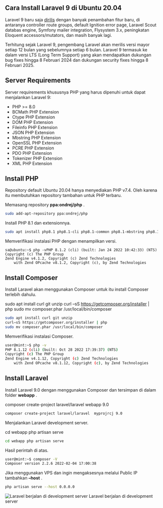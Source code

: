 ## Cara Install Laravel 9 di Ubuntu 20.04


Laravel 9 baru saja [dirilis](https://laravel-news.com/laravel-9-released)
 dengan banyak penambahan fitur baru, di antaranya controller route
groups, default Ignition error page, Laravel Scout databas engine,
Symfony mailer integration, Flysystem 3.x, peningkatan Eloquent
accessors/mutators, dan masih banyak lagi.

Terhitung sejak
Laravel 9, pengembang Laravel akan merilis versi mayor setiap 12 bulan
yang sebelumnya setiap 6 bulan. Laravel 9 termasuk ke dalam versi LTS
(Long Term Support) yang akan mendapatkan dukungan bug fixes hingga 8
Februari 2024 dan dukungan security fixes hingga 8 Februari 2025.

## Server Requirements

Server requirements khususnya PHP yang harus dipenuhi untuk dapat menjalankan Laravel 9:

* PHP >= 8.0
* BCMath PHP Extension
* Ctype PHP Extension
* DOM PHP Extension
* Fileinfo PHP Extension
* JSON PHP Extension
* Mbstring PHP Extension
* OpenSSL PHP Extension
* PCRE PHP Extension
* PDO PHP Extension
* Tokenizer PHP Extension
* XML PHP Extension

## Install PHP

Repository default Ubuntu 20.04 hanya menyediakan PHP v7.4. Oleh karena itu membutuhkan repository tambahan untuk PHP terbaru.

Memasang repository  **ppa:ondrej/php** .

```bash
sudo add-apt-repository ppa:ondrej/php
```

Install PHP 8.1 dan extensionnya.

```bash
sudo apt install php8.1 php8.1-cli php8.1-common php8.1-mbstring php8.1-gd php8.1-intl php8.1-xml php8.1-mysql php8.1-zip php8.1-xsl php8.1-curl
```

Memverifikasi instalasi PHP dengan menampilkan versi.

```
sa@ubuntu:~$ php -vPHP 8.1.2 (cli) (built: Jan 24 2022 10:42:33) (NTS)
Copyright (c) The PHP Group
Zend Engine v4.1.2, Copyright (c) Zend Technologies
    with Zend OPcache v8.1.2, Copyright (c), by Zend Technologies
```


## Install Composer

Install Laravel akan menggunakan Composer untuk itu install Composer terlebih dahulu.

sudo apt install curl git unzip
curl –sS https://getcomposer.org/installer | php
sudo mv composer.phar /usr/local/bin/composer

```bash
sudo apt install curl git unzip 
curl–sS https://getcomposer.org/installer | php 
sudo mv composer.phar /usr/local/bin/composer
```

Memverifikasi instalasi Composer.

```bash
user@mint:~$ php -v
PHP 8.1.12 (cli) (built: Oct 28 2022 17:39:37) (NTS)
Copyright (c) The PHP Group
Zend Engine v4.1.12, Copyright (c) Zend Technologies
    with Zend OPcache v8.1.12, Copyright (c), by Zend Technologies
```

## Install Laravel

Install Laravel 9.0 dengan menggunakan Composer dan tersimpan di dalam folder  **webapp** .

composer create-project laravel/laravel webapp 9.0

```bash
composer create-project laravel/laravel  myprojrcj 9.0
```

Menjalankan Laravel development server.

cd webapp
php artisan serve

```bash
cd webapp php artisan serve 
```

Hasil perintah di atas.

```bash
user@mint:~$ composer -V
Composer version 2.2.6 2022-02-04 17:00:38
```

Jika menggunakan VPS dan ingin mengaksesnya melalui Public IP tambahkan  **–host** .

```bash
php artisan serve --host 0.0.0.0
```

![Laravel berjalan di development server](https://musaamin.web.id/wp-content/uploads/2022/02/install-laravel9-ubuntu2004_laravel-development-server.jpg)
Laravel berjalan di development server
